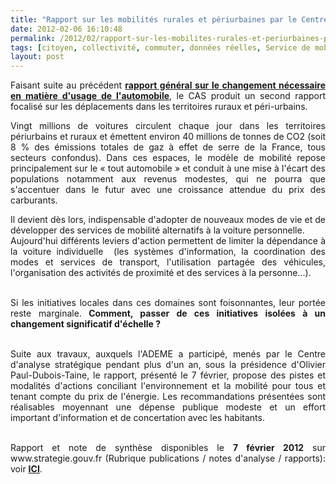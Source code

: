 ```yaml
---
title: "Rapport sur les mobilités rurales et périurbaines par le Centre d'Analyse Stratégique @strategie_gouv @ademe"
date: 2012-02-06 16:10:48
permalink: /2012/02/rapport-sur-les-mobilites-rurales-et-periurbaines-par-le-centre-danalyse-strategique-strategie_gouv.html
tags: [citoyen, collectivité, commuter, données réelles, Service de mobilité, territoire]
layout: post
---
```


<p style="text-align: justify">Faisant suite au précédent <a href="https://gabrielplassat.github.io/transportsdufutur/2010/11/les-nouvelles-mobilites-adapter-lautomobile-aux-modes-de-vie-de-demain.html" target="_blank"><strong>rapport général sur le changement nécessaire en matière d'usage de l'automobile</strong></a>, le CAS produit un second rapport focalisé sur les déplacements dans les territoires ruraux et péri-urbains.</p> <p style="text-align: justify">Vingt millions de voitures circulent chaque jour dans les territoires périurbains et ruraux et émettent environ 40 millions de tonnes de CO2 (soit 8 % des émissions totales de gaz à effet de serre de la France, tous secteurs confondus). Dans ces espaces, le modèle de mobilité repose principalement sur le « tout automobile » et conduit à une mise à l'écart des populations notamment aux revenus modestes, qui ne pourra que s'accentuer dans le futur avec une croissance attendue du prix des carburants.</p> <p style="text-align: justify">Il devient dès lors, indispensable d'adopter de nouveaux modes de vie et de développer des services de mobilité alternatifs à la voiture personnelle.<br />Aujourd'hui différents leviers d'action permettent de limiter la dépendance à la voiture individuelle  (les systèmes d'information, la coordination des modes et services de transport, l'utilisation partagée des véhicules, l'organisation des activités de proximité et des services à la personne...).</p> <p style="text-align: justify"><br />Si les initiatives locales dans ces domaines sont foisonnantes, leur portée reste marginale.<strong> Comment, passer de ces initiatives isolées à un changement significatif d'échelle ?</strong></p> <p style="text-align: justify"><br />Suite aux travaux, auxquels l'ADEME a participé, menés par le Centre d'analyse stratégique pendant plus d'un an, sous la présidence d'Olivier Paul-Dubois-Taine, le rapport, présenté le 7 février, propose des pistes et modalités d'actions conciliant l'environnement et la mobilité pour tous et tenant compte du prix de l'énergie. Les recommandations présentées sont réalisables moyennant une dépense publique modeste et un effort important d'information et de concertation avec les habitants.</p> <p style="text-align: justify"><br />Rapport et note de synthèse disponibles le <strong>7 février 2012</strong> sur www.strategie.gouv.fr (Rubrique publications / notes d'analyse / rapports): voir <a href="http://www.strategie.gouv.fr/content/invitation-presse-pour-une-nouvelle-approche-des-mobilites-dans-les-territoires-periurbains-" target="_blank"><strong>ICI</strong></a>.</p>

